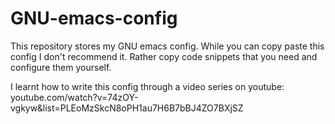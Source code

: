 # GNU-emacs-config
This repository stores my GNU emacs config. 
While you can copy paste this config I don't recommend it. Rather copy code snippets that you need and configure them yourself. 

I learnt how to write this config through a video series on youtube:
youtube.com/watch?v=74zOY-vgkyw&list=PLEoMzSkcN8oPH1au7H6B7bBJ4ZO7BXjSZ
